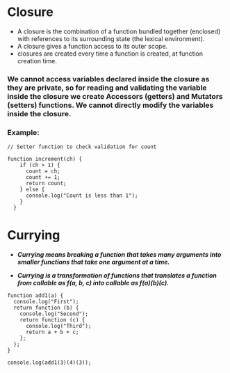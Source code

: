# Closure

- A closure is the combination of a function bundled together (enclosed) with references to its surrounding state (the lexical environment).
- A closure gives a function access to its outer scope.
- closures are created every time a function is created, at function creation time.

### We cannot access variables declared inside the closure as they are private, so for reading and validating the variable inside the closure we create Accessors (getters) and Mutators (setters) functions. We cannot directly modify the variables inside the closure.

### Example:

```
// Setter function to check validation for count

function increment(ch) {
    if (ch > 1) {
      count = ch;
      count += 1;
      return count;
    } else {
      console.log("Count is less than 1");
    }
  }
```

# Currying

- **_Currying means breaking a function that takes many arguments into smaller functions that take one argument at a time._**

- **_Currying is a transformation of functions that translates a function from callable as f(a, b, c) into callable as f(a)(b)(c)._**

```
function add1(a) {
  console.log("First");
  return function (b) {
    console.log("Second");
    return function (c) {
      console.log("Third");
      return a + b + c;
    };
  };
}

console.log(add1(3)(4)(3));
```
